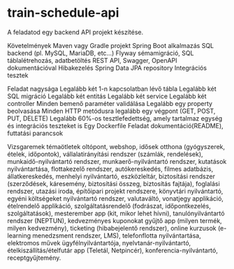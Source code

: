 # train-schedule-api

A feladatod egy backend API projekt készítése.

Követelmények
Maven vagy Gradle projekt
Spring Boot alkalmazás
SQL backend (pl. MySQL, MariaDB, etc...)
Flyway sémamigráció, SQL táblalétrehozás, adatbetöltés
REST API, Swagger, OpenAPI dokumentációval
Hibakezelés
Spring Data JPA repository
Integrációs tesztek

Feladat nagysága
Legalább két 1-n kapcsolatban lévő tábla
Legalább két SQL migráció
Legalább két entitás
Legalább két service
Legalább két controller
Minden bemenő paraméter validálása
Legalább egy property beolvasása
Minden HTTP metódusra legalább egy végpont (GET, POST, PUT, DELETE)
Legalább 60%-os tesztlefedettség, amely tartalmaz egység és integrációs teszteket is
Egy Dockerfile
Feladat dokumentáció(README), futtatási parancsok


Vizsgaremek témaötletek
oltópont,
webshop,
idősek otthona (gyógyszerek, ételek, időpontok),
vállalatirányítási rendszer (számlák, rendelések),
munkaidő-nyilvántartó rendszer,
munkaerő-nyilvántartó rendszer,
kutatások nyilvántartása,
flottakezelő rendszer,
autókereskedés,
filmes adatbázis,
állatkereskedés,
menhelyi nyilvántartó,
eszközleltár,
biztosítási rendszer (szerződések, káresemény, biztosítási összeg, biztosítás fajtája),
foglalási rendszer,
utazási iroda,
építőipari projekt rendszere,
könyvtári nyilvántartó,
egyéni költségeket nyilvántartó rendszer,
valutaváltó,
vonatjegy applikáció,
ételrendelő applikáció,
szolgáltatásrendelő (fodrászat, időpontkezelés, szolgáltatások),
mesterember app (kit, mikor lehet hívni),
tanulónyilvántartó rendszer (NEPTUN),
kedvezményes kuponokat gyűjtő app (milyen termék, milyen kedvezmény),
ticketing (hibabejelentő rendszer),
online kurzusok (e-learning menedzsment rendszer, LMS),
telefonflotta nyilvántartása,
elektromos művek ügyfélnyilvántartója,
nyelvtanár-nyilvántartó,
ételkiszállítás/ételfutár app (Teletál, Netpincér),
konferencia-nyilvántartó,
receptgyűjtemény.
